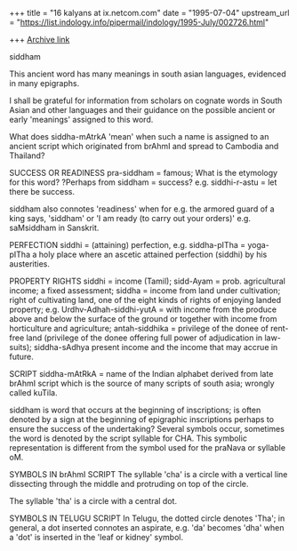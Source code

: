 +++
title = "16 kalyans at ix.netcom.com"
date = "1995-07-04"
upstream_url = "https://list.indology.info/pipermail/indology/1995-July/002726.html"

+++
[Archive link](https://list.indology.info/pipermail/indology/1995-July/002726.html)

siddham

This ancient word has many meanings in south asian 
languages, evidenced in many epigraphs. 

I shall be grateful for information from scholars on 
cognate words in South Asian and other languages and 
their  guidance on the possible ancient or early 
'meanings' assigned to this word. 

What does siddha-mAtrkA 'mean' when such a name is 
assigned to an ancient script which originated from 
brAhmI and spread to Cambodia and Thailand?

SUCCESS OR READINESS
pra-siddham = famous; What is the etymology for this 
word?
?Perhaps from siddham = success?
e.g. siddhi-r-astu = let there be success.

siddham also connotes 'readiness' when for e.g. the 
armored guard of a king says, 'siddham' or 'I am 
ready (to carry out your orders)'
e.g. saMsiddham in Sanskrit.

PERFECTION
siddhi = (attaining) perfection, e.g. siddha-pITha = 
yoga-pITha a holy place where an ascetic attained 
perfection (siddhi) by his austerities.

PROPERTY RIGHTS
siddhi = income (Tamil); sidd-Ayam = prob. 
agricultural income; a fixed assessment; siddha = 
income from land under cultivation; right of 
cultivating land, one of the eight kinds of rights of 
enjoying  landed property; e.g. 
Urdhv-Adhah-siddhi-yutA = with income from the
produce above and below the surface of the ground or 
together with income from horticulture and 
agriculture; antah-siddhika =  privilege of
the donee of rent-free land (privilege of the donee 
offering full power of adjudication in law-suits); 
siddha-sAdhya  present income and the income that may 
accrue in future.

SCRIPT
siddha-mAtRkA = name of the Indian alphabet derived 
from late brAhmI script which is the source of many 
scripts of south asia; wrongly called kuTila.

siddham is  word that occurs at the beginning of 
inscriptions; is often denoted by a sign at the 
beginning of epigraphic inscriptions perhaps to 
ensure the success of the undertaking? Several 
symbols occur, sometimes the word is denoted by the 
script syllable for CHA. This symbolic representation 
is different from the symbol used for the praNava or 
syllable oM.

SYMBOLS IN brAhmI SCRIPT
The syllable 'cha' is a circle with a vertical line 
dissecting through the middle and protruding on top 
of the circle.

The syllable 'tha' is a circle with a central dot.

SYMBOLS IN TELUGU SCRIPT
In Telugu, the dotted circle denotes 'Tha'; 
in general, a dot inserted connotes an aspirate, e.g. 
'da' becomes 'dha' when a 'dot' is inserted in the 
'leaf or kidney' symbol.






